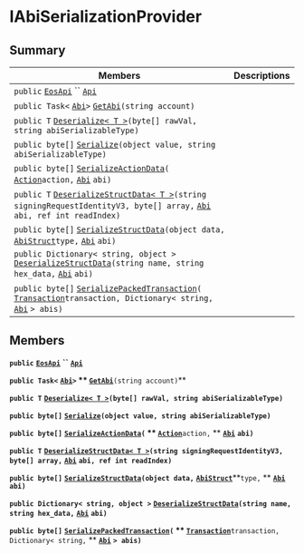 # IAbiSerializationProvider

## Summary

| Members                                                                                                                                                                                                                       | Descriptions |
| ----------------------------------------------------------------------------------------------------------------------------------------------------------------------------------------------------------------------------- | ------------ |
| `public` [`EosApi`](EosSharp--Core--Api--v1--EosApi.md) `` [`Api`](EosSharp--Core--Providers.md)                                                                                                                              |              |
| `public Task<` [`Abi`](EosSharp--Core--Api--v1--Abi.md)`>` [`GetAbi`](EosSharp--Core--Providers.md)`(string account)`                                                                                                         |              |
| `public T` [`Deserialize< T >`](EosSharp--Core--Providers.md)`(byte[] rawVal, string abiSerializableType)`                                                                                                                    |              |
| `public byte[]` [`Serialize`](EosSharp--Core--Providers.md)`(object value, string abiSerializableType)`                                                                                                                       |              |
| `public byte[]` [`SerializeActionData`](EosSharp--Core--Providers.md)`(` [`Action`](EosSharp--Core--Api--v1--Action.md)`action,` [`Abi`](EosSharp--Core--Api--v1--Abi.md) `abi)`                                              |              |
| `public T` [`DeserializeStructData< T >`](EosSharp--Core--Providers.md)`(string signingRequestIdentityV3, byte[] array,` [`Abi`](EosSharp--Core--Api--v1--Abi.md) `abi, ref int readIndex)`                                   |              |
| `public byte[]` [`SerializeStructData`](EosSharp--Core--Providers.md)`(object data,` [`AbiStruct`](EosSharp--Core--Api--v1--AbiStruct.md)`type,` [`Abi`](EosSharp--Core--Api--v1--Abi.md) `abi)`                              |              |
| `public Dictionary< string, object >` [`DeserializeStructData`](EosSharp--Core--Providers.md)`(string name, string hex_data,` [`Abi`](EosSharp--Core--Api--v1--Abi.md) `abi)`                                                 |              |
| `public byte[]` [`SerializePackedTransaction`](EosSharp--Core--Providers.md)`(` [`Transaction`](EosSharp--Core--Api--v1--Transaction.md)`transaction, Dictionary< string,` [`Abi`](EosSharp--Core--Api--v1--Abi.md) `> abis)` |              |

## Members

**`public`** [**`EosApi`**](EosSharp--Core--Api--v1--EosApi.md) **``** [**`Api`**](EosSharp--Core--Providers.md)

**`public Task<`** [**`Abi`**](EosSharp--Core--Api--v1--Abi.md)**`>` ** [**`GetAbi`**](EosSharp--Core--Providers.md)**`(string account)`**

**`public T`** [**`Deserialize< T >`**](EosSharp--Core--Providers.md)**`(byte[] rawVal, string abiSerializableType)`**

**`public byte[]`** [**`Serialize`**](EosSharp--Core--Providers.md)**`(object value, string abiSerializableType)`**

**`public byte[]`** [**`SerializeActionData`**](EosSharp--Core--Providers.md)**`(` ** [**`Action`**](EosSharp--Core--Api--v1--Action.md)**`action,` ** [**`Abi`**](EosSharp--Core--Api--v1--Abi.md) **`abi)`**

**`public T`** [**`DeserializeStructData< T >`**](EosSharp--Core--Providers.md)**`(string signingRequestIdentityV3, byte[] array,`** [**`Abi`**](EosSharp--Core--Api--v1--Abi.md) **`abi, ref int readIndex)`**

**`public byte[]`** [**`SerializeStructData`**](EosSharp--Core--Providers.md)**`(object data,`** [**`AbiStruct`**](EosSharp--Core--Api--v1--AbiStruct.md)**`type,` ** [**`Abi`**](EosSharp--Core--Api--v1--Abi.md) **`abi)`**

**`public Dictionary< string, object >`** [**`DeserializeStructData`**](EosSharp--Core--Providers.md)**`(string name, string hex_data,`** [**`Abi`**](EosSharp--Core--Api--v1--Abi.md) **`abi)`**

**`public byte[]`** [**`SerializePackedTransaction`**](EosSharp--Core--Providers.md)**`(` ** [**`Transaction`**](EosSharp--Core--Api--v1--Transaction.md)**`transaction, Dictionary< string,` ** [**`Abi`**](EosSharp--Core--Api--v1--Abi.md) **`> abis)`**
